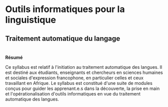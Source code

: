 # Outils informatiques pour la linguistique
## Traitement automatique du langage
#
**Résumé**

Ce syllabus est relatif à l'initiation au traitement automatique des langues. Il est destiné aux étudiants, enseignants et chercheurs en sciences humaines et sociales d'expression francophone, en particulier celles et ceux travaillant en Afrique. Le syllabus est constitué d'une suite de modules conçus pour guider les apprenant.e.s dans la découverte, la prise en main et l'opérationalisation d'outils informatiques en vue du traitement automatique des langues.



